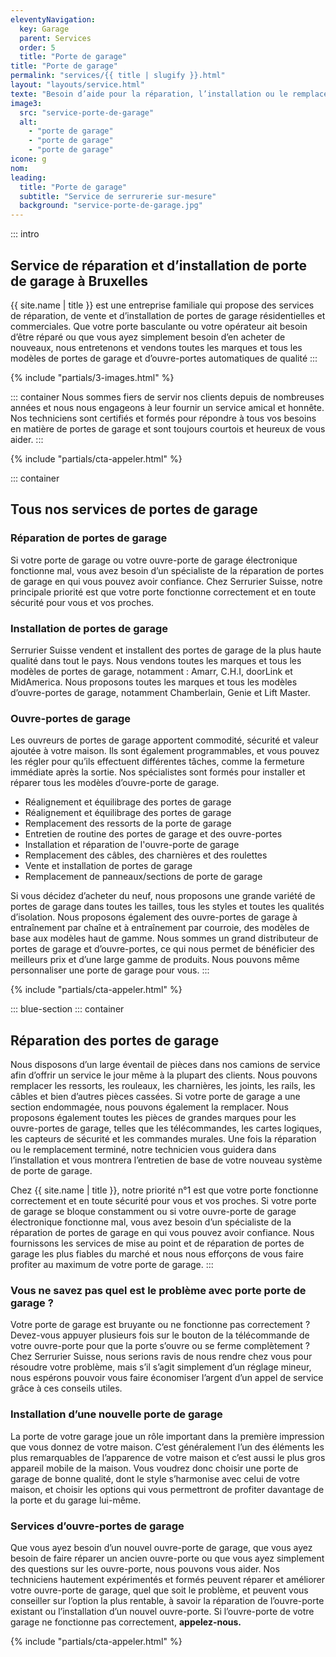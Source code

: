 ```yaml
---
eleventyNavigation:
  key: Garage
  parent: Services
  order: 5
  title: "Porte de garage"
title: "Porte de garage"
permalink: "services/{{ title | slugify }}.html"
layout: "layouts/service.html"
texte: "Besoin d’aide pour la réparation, l’installation ou le remplacement de votre porte de garage ? Faites confiance à des experts dès maintenant, quelque soit l commune où vous habitez."
image3:
  src: "service-porte-de-garage"
  alt:
    - "porte de garage"
    - "porte de garage"
    - "porte de garage"
icone: g
nom:
leading:
  title: "Porte de garage"
  subtitle: "Service de serrurerie sur-mesure"
  background: "service-porte-de-garage.jpg"
---
```


::: intro

## Service de réparation et d’installation de porte de garage à Bruxelles

{{ site.name | title }} est une entreprise familiale qui propose des services de réparation, de vente et d’installation de portes de garage résidentielles et commerciales. Que votre porte basculante ou votre opérateur ait besoin d’être réparé ou que vous ayez simplement besoin d’en acheter de nouveaux, nous entretenons et vendons toutes les marques et tous les modèles de portes de garage et d’ouvre-portes automatiques de qualité
:::

{% include "partials/3-images.html" %}

::: container
Nous sommes fiers de servir nos clients depuis de nombreuses années et nous nous engageons à leur fournir un service amical et honnête. Nos techniciens sont certifiés et formés pour répondre à tous vos besoins en matière de portes de garage et sont toujours courtois et heureux de vous aider.
:::

{% include "partials/cta-appeler.html" %}

::: container

## Tous nos services de portes de garage

### Réparation de portes de garage

Si votre porte de garage ou votre ouvre-porte de garage électronique fonctionne mal, vous avez besoin d’un spécialiste de la réparation de portes de garage en qui vous pouvez avoir confiance. Chez Serrurier Suisse, notre principale priorité est que votre porte fonctionne correctement et en toute sécurité pour vous et vos proches.

### Installation de portes de garage

Serrurier Suisse vendent et installent des portes de garage de la plus haute qualité dans tout le pays. Nous vendons toutes les marques et tous les modèles de portes de garage, notamment : Amarr, C.H.I, doorLink et MidAmerica. Nous proposons toutes les marques et tous les modèles d’ouvre-portes de garage, notamment Chamberlain, Genie et Lift Master.

### Ouvre-portes de garage

Les ouvreurs de portes de garage apportent commodité, sécurité et valeur ajoutée à votre maison. Ils sont également programmables, et vous pouvez les régler pour qu’ils effectuent différentes tâches, comme la fermeture immédiate après la sortie. Nos spécialistes sont formés pour installer et réparer tous les modèles d’ouvre-porte de garage.

- Réalignement et équilibrage des portes de garage
- Réalignement et équilibrage des portes de garage
- Remplacement des ressorts de la porte de garage
- Entretien de routine des portes de garage et des ouvre-portes
- Installation et réparation de l'ouvre-porte de garage
- Remplacement des câbles, des charnières et des roulettes
- Vente et installation de portes de garage
- Remplacement de panneaux/sections de porte de garage

Si vous décidez d’acheter du neuf, nous proposons une grande variété de portes de garage dans toutes les tailles, tous les styles et toutes les qualités d’isolation. Nous proposons également des ouvre-portes de garage à entraînement par chaîne et à entraînement par courroie, des modèles de base aux modèles haut de gamme. Nous sommes un grand distributeur de portes de garage et d’ouvre-portes, ce qui nous permet de bénéficier des meilleurs prix et d’une large gamme de produits. Nous pouvons même personnaliser une porte de garage pour vous.
:::

{% include "partials/cta-appeler.html" %}

::: blue-section
::: container

## Réparation des portes de garage

Nous disposons d’un large éventail de pièces dans nos camions de service afin d’offrir un service le jour même à la plupart des clients. Nous pouvons remplacer les ressorts, les rouleaux, les charnières, les joints, les rails, les câbles et bien d’autres pièces cassées. Si votre porte de garage a une section endommagée, nous pouvons également la remplacer. Nous proposons également toutes les pièces de grandes marques pour les ouvre-portes de garage, telles que les télécommandes, les cartes logiques, les capteurs de sécurité et les commandes murales. Une fois la réparation ou le remplacement terminé, notre technicien vous guidera dans l’installation et vous montrera l’entretien de base de votre nouveau système de porte de garage.

Chez {{ site.name | title }}, notre priorité n°1 est que votre porte fonctionne correctement et en toute sécurité pour vous et vos proches. Si votre porte de garage se bloque constamment ou si votre ouvre-porte de garage électronique fonctionne mal, vous avez besoin d’un spécialiste de la réparation de portes de garage en qui vous pouvez avoir confiance. Nous fournissons les services de mise au point et de réparation de portes de garage les plus fiables du marché et nous nous efforçons de vous faire profiter au maximum de votre porte de garage.
:::

### Vous ne savez pas quel est le problème avec porte porte de garage ?

Votre porte de garage est bruyante ou ne fonctionne pas correctement ? Devez-vous appuyer plusieurs fois sur le bouton de la télécommande de votre ouvre-porte pour que la porte s’ouvre ou se ferme complètement ? Chez Serrurier Suisse, nous serions ravis de nous rendre chez vous pour résoudre votre problème, mais s’il s’agit simplement d’un réglage mineur, nous espérons pouvoir vous faire économiser l’argent d’un appel de service grâce à ces conseils utiles.

### Installation d’une nouvelle porte de garage

La porte de votre garage joue un rôle important dans la première impression que vous donnez de votre maison. C’est généralement l’un des éléments les plus remarquables de l’apparence de votre maison et c’est aussi le plus gros appareil mobile de la maison. Vous voudrez donc choisir une porte de garage de bonne qualité, dont le style s’harmonise avec celui de votre maison, et choisir les options qui vous permettront de profiter davantage de la porte et du garage lui-même.

### Services d’ouvre-portes de garage

Que vous ayez besoin d’un nouvel ouvre-porte de garage, que vous ayez besoin de faire réparer un ancien ouvre-porte ou que vous ayez simplement des questions sur les ouvre-porte, nous pouvons vous aider. Nos techniciens hautement expérimentés et formés peuvent réparer et améliorer votre ouvre-porte de garage, quel que soit le problème, et peuvent vous conseiller sur l’option la plus rentable, à savoir la réparation de l’ouvre-porte existant ou l’installation d’un nouvel ouvre-porte. Si l’ouvre-porte de votre garage ne fonctionne pas correctement, **appelez-nous.**

{% include "partials/cta-appeler.html" %}
